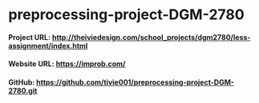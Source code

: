 # preprocessing-project-DGM-2780
#### Project URL: http://theiviedesign.com/school_projects/dgm2780/less-assignment/index.html
#### Website URL: https://improb.com/
#### GitHub: https://github.com/tivie001/preprocessing-project-DGM-2780.git
